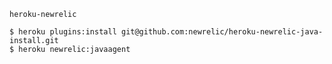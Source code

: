 `heroku-newrelic`

    $ heroku plugins:install git@github.com:newrelic/heroku-newrelic-java-install.git
    $ heroku newrelic:javaagent
